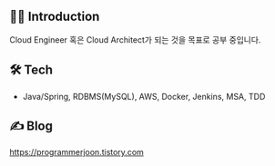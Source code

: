 ## 💁‍♂️ Introduction
Cloud Engineer 혹은 Cloud Architect가 되는 것을 목표로 공부 중입니다.
## 🛠️ Tech
- Java/Spring, RDBMS(MySQL), AWS, Docker, Jenkins, MSA, TDD
## ✍️ Blog
https://programmerjoon.tistory.com
